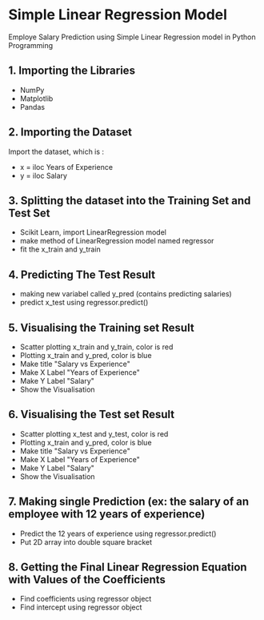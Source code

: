 # Simple Linear Regression Model
Employe Salary Prediction using Simple Linear Regression model in Python Programming

## 1. Importing the Libraries
- NumPy
- Matplotlib
- Pandas
## 2. Importing the Dataset
Import the dataset, which is :
- x = iloc Years of Experience
- y = iloc Salary
## 3. Splitting the dataset into the Training Set and Test Set
- Scikit Learn, import LinearRegression model
- make method of LinearRegression model named regressor
- fit the x_train and y_train
## 4. Predicting The Test Result
- making new variabel called y_pred (contains predicting salaries)
- predict x_test using regressor.predict()
## 5. Visualising the Training set Result
- Scatter plotting x_train and y_train, color is red
- Plotting x_train and y_pred, color is blue
- Make title "Salary vs Experience"
- Make X Label "Years of Experience"
- Make Y Label "Salary"
- Show the Visualisation
## 6. Visualising the Test set Result
- Scatter plotting x_test and y_test, color is red
- Plotting x_train and y_pred, color is blue
- Make title "Salary vs Experience"
- Make X Label "Years of Experience"
- Make Y Label "Salary"
- Show the Visualisation
## 7. Making single Prediction (ex: the salary of an employee with 12 years of experience)
- Predict the 12 years of experience using regressor.predict()
- Put 2D array into double square bracket
## 8. Getting the Final Linear Regression Equation with Values of the Coefficients
- Find coefficients using regressor object
- Find intercept using regressor object
